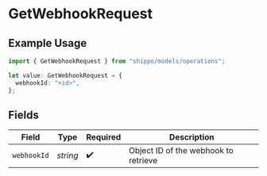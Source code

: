 # GetWebhookRequest

## Example Usage

```typescript
import { GetWebhookRequest } from "shippo/models/operations";

let value: GetWebhookRequest = {
  webhookId: "<id>",
};
```

## Fields

| Field                                | Type                                 | Required                             | Description                          |
| ------------------------------------ | ------------------------------------ | ------------------------------------ | ------------------------------------ |
| `webhookId`                          | *string*                             | :heavy_check_mark:                   | Object ID of the webhook to retrieve |